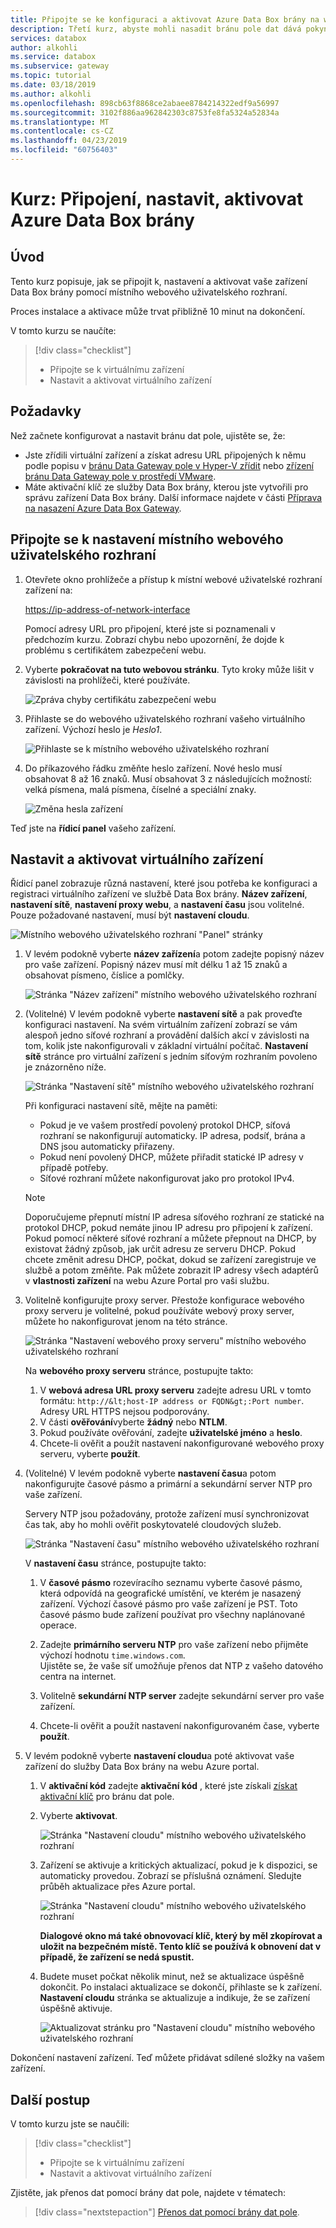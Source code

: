 ```yaml
---
title: Připojte se ke konfiguraci a aktivovat Azure Data Box brány na webu Azure portal | Dokumentace Microsoftu
description: Třetí kurz, abyste mohli nasadit bránu pole dat dává pokyn k připojení a nastavení a aktivaci vašeho virtuálního zařízení.
services: databox
author: alkohli
ms.service: databox
ms.subservice: gateway
ms.topic: tutorial
ms.date: 03/18/2019
ms.author: alkohli
ms.openlocfilehash: 898cb63f8868ce2abaee8784214322edf9a56997
ms.sourcegitcommit: 3102f886aa962842303c8753fe8fa5324a52834a
ms.translationtype: MT
ms.contentlocale: cs-CZ
ms.lasthandoff: 04/23/2019
ms.locfileid: "60756403"
---
```

# <a name="tutorial-connect-set-up-activate-azure-data-box-gateway"></a>Kurz: Připojení, nastavit, aktivovat Azure Data Box brány

## <a name="introduction"></a>Úvod

Tento kurz popisuje, jak se připojit k, nastavení a aktivovat vaše zařízení Data Box brány pomocí místního webového uživatelského rozhraní. 

Proces instalace a aktivace může trvat přibližně 10 minut na dokončení. 

V tomto kurzu se naučíte:

> [!div class="checklist"]
> * Připojte se k virtuálnímu zařízení
> * Nastavit a aktivovat virtuálního zařízení

## <a name="prerequisites"></a>Požadavky

Než začnete konfigurovat a nastavit bránu dat pole, ujistěte se, že:

* Jste zřídili virtuální zařízení a získat adresu URL připojených k němu podle popisu v [bránu Data Gateway pole v Hyper-V zřídit](data-box-gateway-deploy-provision-hyperv.md) nebo [zřízení bránu Data Gateway pole v prostředí VMware](data-box-gateway-deploy-provision-vmware.md).
* Máte aktivační klíč ze služby Data Box brány, kterou jste vytvořili pro správu zařízení Data Box brány. Další informace najdete v části [Příprava na nasazení Azure Data Box Gateway](data-box-gateway-deploy-prep.md).


## <a name="connect-to-the-local-web-ui-setup"></a>Připojte se k nastavení místního webového uživatelského rozhraní 

1. Otevřete okno prohlížeče a přístup k místní webové uživatelské rozhraní zařízení na:
   
   [https://ip-address-of-network-interface](https://ip-address-of-network-interface)
   
   Pomocí adresy URL pro připojení, které jste si poznamenali v předchozím kurzu. Zobrazí chybu nebo upozornění, že dojde k problému s certifikátem zabezpečení webu.

2. Vyberte **pokračovat na tuto webovou stránku**. Tyto kroky může lišit v závislosti na prohlížeči, které používáte.
   
    ![Zpráva chyby certifikátu zabezpečení webu](./media/data-box-gateway-deploy-connect-setup-activate/image2.png)

3. Přihlaste se do webového uživatelského rozhraní vašeho virtuálního zařízení. Výchozí heslo je *Heslo1*. 
   
    ![Přihlaste se k místního webového uživatelského rozhraní](./media/data-box-gateway-deploy-connect-setup-activate/image3.png)

4. Do příkazového řádku změňte heslo zařízení. Nové heslo musí obsahovat 8 až 16 znaků. Musí obsahovat 3 z následujících možností: velká písmena, malá písmena, číselné a speciální znaky.

    ![Změna hesla zařízení](./media/data-box-gateway-deploy-connect-setup-activate/image4.png)

Teď jste na **řídicí panel** vašeho zařízení.

## <a name="set-up-and-activate-the-virtual-device"></a>Nastavit a aktivovat virtuálního zařízení
 
Řídicí panel zobrazuje různá nastavení, které jsou potřeba ke konfiguraci a registraci virtuálního zařízení ve službě Data Box brány. **Název zařízení**, **nastavení sítě**, **nastavení proxy webu**, a **nastavení času** jsou volitelné. Pouze požadované nastavení, musí být **nastavení cloudu**.
   
![Místního webového uživatelského rozhraní "Panel" stránky](./media/data-box-gateway-deploy-connect-setup-activate/image5.png)

1. V levém podokně vyberte **název zařízení**a potom zadejte popisný název pro vaše zařízení. Popisný název musí mít délku 1 až 15 znaků a obsahovat písmeno, číslice a pomlčky.

    ![Stránka "Název zařízení" místního webového uživatelského rozhraní](./media/data-box-gateway-deploy-connect-setup-activate/image6.png)

2. (Volitelné) V levém podokně vyberte **nastavení sítě** a pak proveďte konfiguraci nastavení. Na svém virtuálním zařízení zobrazí se vám alespoň jedno síťové rozhraní a provádění dalších akcí v závislosti na tom, kolik jste nakonfigurovali v základní virtuální počítač. **Nastavení sítě** stránce pro virtuální zařízení s jedním síťovým rozhraním povoleno je znázorněno níže.
    
    ![Stránka "Nastavení sítě" místního webového uživatelského rozhraní](./media/data-box-gateway-deploy-connect-setup-activate/image7.png)
   
    Při konfiguraci nastavení sítě, mějte na paměti:

    - Pokud je ve vašem prostředí povolený protokol DHCP, síťová rozhraní se nakonfigurují automaticky. IP adresa, podsíť, brána a DNS jsou automaticky přiřazeny.
    - Pokud není povolený DHCP, můžete přiřadit statické IP adresy v případě potřeby.
    - Síťové rozhraní můžete nakonfigurovat jako pro protokol IPv4.

     >[!NOTE] 
     > Doporučujeme přepnutí místní IP adresa síťového rozhraní ze statické na protokol DHCP, pokud nemáte jinou IP adresu pro připojení k zařízení. Pokud pomocí některé síťové rozhraní a můžete přepnout na DHCP, by existovat žádný způsob, jak určit adresu ze serveru DHCP. Pokud chcete změnit adresu DHCP, počkat, dokud se zařízení zaregistruje ve službě a potom změňte. Pak můžete zobrazit IP adresy všech adaptérů v **vlastnosti zařízení** na webu Azure Portal pro vaši službu.

3. Volitelně konfigurujte proxy server. Přestože konfigurace webového proxy serveru je volitelné, pokud používáte webový proxy server, můžete ho nakonfigurovat jenom na této stránce.
   
   ![Stránka "Nastavení webového proxy serveru" místního webového uživatelského rozhraní](./media/data-box-gateway-deploy-connect-setup-activate/image8.png)
   
   Na **webového proxy serveru** stránce, postupujte takto:
   
   1. V **webová adresa URL proxy serveru** zadejte adresu URL v tomto formátu: `http://&lt;host-IP address or FQDN&gt;:Port number`. Adresy URL HTTPS nejsou podporovány.
   2. V části **ověřování**vyberte **žádný** nebo **NTLM**.
   3. Pokud používáte ověřování, zadejte **uživatelské jméno** a **heslo**.
   4. Chcete-li ověřit a použít nastavení nakonfigurované webového proxy serveru, vyberte **použít**.

4. (Volitelné) V levém podokně vyberte **nastavení času**a potom nakonfigurujte časové pásmo a primární a sekundární server NTP pro vaše zařízení. 

    Servery NTP jsou požadovány, protože zařízení musí synchronizovat čas tak, aby ho mohli ověřit poskytovatelé cloudových služeb.
    
    ![Stránka "Nastavení času" místního webového uživatelského rozhraní](./media/data-box-gateway-deploy-connect-setup-activate/image9.png)
    
    V **nastavení času** stránce, postupujte takto:
    
    1. V **časové pásmo** rozevíracího seznamu vyberte časové pásmo, která odpovídá na geografické umístění, ve kterém je nasazený zařízení.
        Výchozí časové pásmo pro vaše zařízení je PST. Toto časové pásmo bude zařízení používat pro všechny naplánované operace.

    2. Zadejte **primárního serveru NTP** pro vaše zařízení nebo přijměte výchozí hodnotu `time.windows.com`.   
        Ujistěte se, že vaše síť umožňuje přenos dat NTP z vašeho datového centra na internet.

    3. Volitelně **sekundární NTP server** zadejte sekundární server pro vaše zařízení.

    4. Chcete-li ověřit a použít nastavení nakonfigurovaném čase, vyberte **použít**.

6. V levém podokně vyberte **nastavení cloudu**a poté aktivovat vaše zařízení do služby Data Box brány na webu Azure portal.
    
    1. V **aktivační kód** zadejte **aktivační kód** , které jste získali [získat aktivační klíč](data-box-gateway-deploy-prep.md#get-the-activation-key) pro bránu dat pole.

    2. Vyberte **aktivovat**.
       
         ![Stránka "Nastavení cloudu" místního webového uživatelského rozhraní](./media/data-box-gateway-deploy-connect-setup-activate/image10a.png)
    
    3. Zařízení se aktivuje a kritických aktualizací, pokud je k dispozici, se automaticky provedou. Zobrazí se příslušná oznámení. Sledujte průběh aktualizace přes Azure portal.

        ![Stránka "Nastavení cloudu" místního webového uživatelského rozhraní](./media/data-box-gateway-deploy-connect-setup-activate/image12.png)
        
        **Dialogové okno má také obnovovací klíč, který by měl zkopírovat a uložit na bezpečném místě. Tento klíč se používá k obnovení dat v případě, že zařízení se nedá spustit.**


    4. Budete muset počkat několik minut, než se aktualizace úspěšně dokončit. Po instalaci aktualizace se dokončí, přihlaste se k zařízení. **Nastavení cloudu** stránka se aktualizuje a indikuje, že se zařízení úspěšně aktivuje.

        ![Aktualizovat stránku pro "Nastavení cloudu" místního webového uživatelského rozhraní](./media/data-box-gateway-deploy-connect-setup-activate/image13.png)

Dokončení nastavení zařízení. Teď můžete přidávat sdílené složky na vašem zařízení.

## <a name="next-steps"></a>Další postup

V tomto kurzu jste se naučili:

> [!div class="checklist"]
> * Připojte se k virtuálnímu zařízení
> * Nastavit a aktivovat virtuálního zařízení

Zjistěte, jak přenos dat pomocí brány dat pole, najdete v tématech:

> [!div class="nextstepaction"]
> [Přenos dat pomocí brány dat pole](./data-box-gateway-deploy-add-shares.md).
